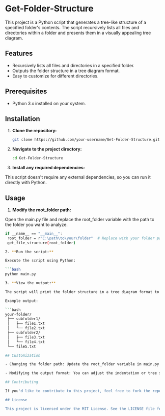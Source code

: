 # Get-Folder-Structure

This project is a Python script that generates a tree-like structure of a specified folder's contents. The script recursively lists all files and directories within a folder and presents them in a visually appealing tree diagram.

## Features

- Recursively lists all files and directories in a specified folder.
- Outputs the folder structure in a tree diagram format.
- Easy to customize for different directories.

## Prerequisites

- Python 3.x installed on your system.

## Installation

1. **Clone the repository:**

   ```bash
   git clone https://github.com/your-username/Get-Folder-Structure.git

2. **Navigate to the project directory:**

   ```bash
   cd Get-Folder-Structure

3. **Install any required dependencies:**

This script doesn't require any external dependencies, so you can run it directly with Python.

## Usage

1. **Modify the root_folder path:**

Open the main.py file and replace the root_folder variable with the path to the folder you want to analyze.

   ```bash
   if __name__ == "__main__":
    root_folder = r"C:\path\to\your\folder"  # Replace with your folder path
    get_file_structure(root_folder)

2. **Run the script:**

Execute the script using Python:

   ```bash
   python main.py

3. **View the output:**

The script will print the folder structure in a tree diagram format to the console.

Example output:

   ```bash
   your-folder/
    ├── subfolder1/
    │   ├── file1.txt
    │   └── file2.txt
    ├── subfolder2/
    │   ├── file3.txt
    │   └── file4.txt
    └── file5.txt

## Customization

- Changing the folder path: Update the root_folder variable in main.py with the path to your desired folder.

- Modifying the output format: You can adjust the indentation or tree symbols by modifying the get_file_structure function.

## Contributing

If you'd like to contribute to this project, feel free to fork the repository and submit a pull request with your improvements.

## License

This project is licensed under the MIT License. See the LICENSE file for details.